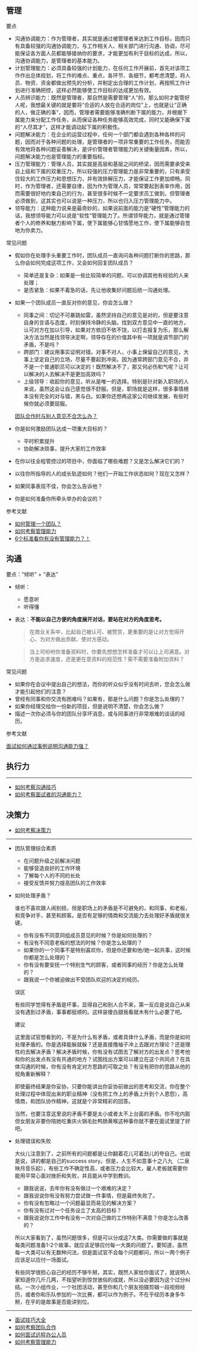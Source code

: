 ## 管理

要点

- 沟通协调能力：作为管理者，其实就是通过被管理者来达到工作目标，因而只有具备较强的沟通协调能力，与工作相关人、相关部门进行沟通、协调，尽可能保证各方面人员都能够接纳你的要求，才能更加有利于目标的达成，所以，沟通协调能力，是管理者的基本能力。
- 计划管理能力：必须具备较强的计划能力，在任何工作开展前，首先对该项工作作出总体规划，将工作的难点、重点，各环节、各细节，都考虑清楚，将人员、物资、资金都做出预先的分析，并制定出合理的工作计划，再按照工作计划进行准确把控，这样必然能够使工作目标的达成更加有效。
- 人员辨识能力：既然是管理者，那自然是需要管理“人”的，那么如何才能管好人呢，我想最关键的就是要将“合适的人放在合适的岗位”上，也就是让“正确的人，做正确的事”，因而，管理者需要能够准确判断下属的能力，并根据下属能力来分配工作任务，从而保证各种任务能够高效完成，同时又能确保下属的“人尽其才”，这样才能调动起下属的积极性。
- 问题解决能力：在企业的运营过程中，任何一个部门都会遇到各种各样的问题，因而对于各种问题的处理，是管理者的一项非常重要的工作任务，而能否有效地将各种问题妥善解决，是评价管理者管理能力的关键衡量因素，所以，问题解决能力也是管理能力的重要指标。
- 压力管理能力：管理人员，其实就是高层和基层之间的桥梁，因而需要承受来自上级和下属的双重压力，所以较强的压力管理能力是非常重要的，只有承受住较大的工作压力和思想压力，并有效排解压力，才能保证工作更加顺畅。同时，作为管理者，还需要自律，因为作为管理人员，常常要起到表率作用，因而需要很好地约束自己的行为，甚至很多时候不一定要求员工做到，但管理者必须做到，这其实也可以说是一种压力，所以也归入压力管理能力中。
- 领导能力：这种能力说来是最奇妙的，如果说前面的能力是“硬性”管理能力的话，我想领导能力可以说是“软性”管理能力了。所谓领导能力，就是通过管理者个人的修养和魅力影响下属，使下属能够心甘情愿地工作，使下属能够自觉地为你卖力。

常见问题

- 假如你在处理手头重要工作时，团队成员一直询问各种问题打断你的思路，那么你会如何完成这项工作，又会如何回复团队成员？

    - 简单还是复杂：如果是一些比较简单的问题，可以协调其他有经验的人来处理；
    - 是否紧急：如果不着急的话，先让他收集好问题后统一沟通处理。

- 如果一个团队成员一直反对你的意见，你会怎么做？

    - 同事之间：切记不可暴跳如雷，虽然坚持自己的意见是对的，但是要注意自身的言语与态度，时刻保持冷静的头脑。找到双方意见中一直的地方，认可对方在加以引导，如果对方依旧不依不饶，以打击报复为乐，那么解决方法当然是找领导决定啊，领导存在的价值其中有一项就是调节部门的矛盾，不是吗？
    - 跨部门：建议用事实证明对错。对事不对人，小事上保留自己的意见，大事上坚定自己的立场，尽量不要起到冲突。因为通常跨部门意见不合，并不是一个普通职员可以决定的！既然解决不了，那又何必伤和气呢？让可以解决的人去解决不是更加高效吗？
    - 上级领导：收起你的意见，听从是唯一的选择。特别是针对新入职场的人来说，虽然这会让自己感觉很不舒服。但是，职场就是这样，很多事情根本没有完全的对与错，黑与白。如果你还想再这家公司继续发展，有些时候你就必须要屈服。

    [团队合作时与别人意见不合怎么办？](https://www.zhihu.com/question/53439282)

- 你是如何激励团队达成一项重大目标的？

    - 平时积累提升
    - 协助解决琐事，提升大家的工作效率

- 在你以往全程管控过的项目中，你面临了哪些难题？又是怎么解决它们的？
- 以往你所指导的人的成长轨迹如何？他们一开始工作状态如何？现在又怎样？
- 如果同事表现不佳，你会怎么告诉他？
- 你是如何准备你所牵头举办的会议的？

参考文献

- [如何管理一个团队？](https://www.zhihu.com/question/23094258)
- [如何考察管理能力](https://zhaopin.hrloo.com/hr/tools/template/44)
- [6个标准看你有没有管理能力？！ ](https://www.sohu.com/a/367630514_263537)

## 沟通

要点："倾听" + "表达"

- 倾听：

    - 愿意听
    - 听得懂

- 表达：**不能以自己方便的角度展开对话，要站在对方的角度思考。**

    > 在商业关系中，比起自己被认可、被赞赏，更重要的是让对方觉得开心、为对方做出贡献、使对方感动。

    > 当上司吩咐你准备资料时，你要先想想怎样准备才可以让上司满意。对方是追求速度，还是更在意资料的规范性？需不需要准备附加资料？

常见问题

- 如果你在会议中提出自己的想法，而你的听众似乎没有时间去听，您会怎么做才能引起他们的注意？
- 曾经有同事和你交流有困难吗？如果有，那是什么问题？你是怎么处理的？
- 如果你经理交给你一份新的项目，但是说明不清楚，你会怎么做？
- 描述一次你必须与你的团队分享坏消息，或与同事进行非常艰难的谈话的经历。

参考文献

[面试如何通过事例说明沟通能力强？](https://www.zhihu.com/question/274698566)

## 执行力

---

- [如何考察沟通技巧](https://zhaopin.hrloo.com/hr/tools/template/68)
- [如何考察面试者的沟通能力？](https://www.lieluobo.com/news/38.html?tag=1)

## 决策力

- [如何考察决策力](https://zhaopin.hrloo.com/hr/tools/template/66)

---


- 团队管理综合素质

    - 在问题升级之前解决问题
    - 能够营造良好的工作环境
    - 了解每个人的不同的长处
    - 接受反馈并努力提高团队的工作效率

- 如何处理矛盾？

    谁也不喜欢跟人闹别扭，但是职场上的矛盾是不可避免的，和同事，和老板，和竞争对手，甚至和顾客。是否有足够的情商和交流能力去处理好矛盾就很关键。

    - 你有没有不同意同组成员意见的时候？你是如何处理的？
    - 有没有不同意老板的想法的时候？你是怎么处理的？
    - 如果你的一个同事不是特别喜欢你，但是你还要和他/她一起共事，这时候你都是怎么处理的？
    - 你有没有要安抚一个特别生气的顾客，或者同事的经历？你是怎么处理的？
    - 跟我说一个你被迫做出不受团队欢迎的决定的经历。

    误区

    有些同学觉得有矛盾是坏事，显得自己和别人合不来，第一反应是说自己从来没有遇到过矛盾，事事都挺顺的。这样装傻白甜我看就木有什么必要了吧。

    建议

    这里面试官想看到的，不是为什么有矛盾，或者具体什么矛盾，而是你是如何处理矛盾的。你是选择能躲就躲？还是直接撸袖子冲上去跟对方理论？还是理性的去解决矛盾？解决矛盾时候，你有没有试图去了解对方的出发点？思考他和你的出发点有没有共通的地方？试图找出方案可以建立在这个共同点？在具体沟通的时候，你有没有肯定对方思路的可取之处？有没有把你的思路从他的视角重新解释？

    即使最终结果是你妥协，只要你能讲出你妥协前做出的思考和交流，你在整个处理过程中体现出来的职业精神（没有把工作上的矛盾上升到个人恩怨），高情商，和团队协作精神，这就是个非常精彩的回答。

    当然，也要注意这里说的矛盾不要是太小或者太不上台面的矛盾。你不吃内脏但女朋友非要你陪她吃重庆火锅毛肚鸭肠黄喉这种事你就不要在面试里提了好吧。

- 处理错误和失败

    大伙儿注意到了，之前所有的问题都是让你翻着花儿可着劲儿的夸自己。也就是说，讲的都是自己的success story。但是，人生不如意事十之八九 （二泉映月音乐起），有些工作不确定性高，或者压力会比较大，雇人老板就需要你能用平常心面对挫折和失败，并且能从中学到教训。

    - 跟我说说，去年你有没有做过一个艰难的决定？
    - 跟我说说你有没有努力尝试做一件事情，但是最终失败了。
    - 你有没有忽略过一个问题最显而易见的解决方案？
    - 你有没有过对一个任务设立了太高的目标？
    - 跟我说说你工作中有没有一次对自己做的工作特别不满意？你是怎么改善的？

    所以大家看到了，虽然问题很多，但是可以分成这7大类。你需要做的事就是每类问题准备1-2个故事，就应该足够应付每一大类的问题了。要知道，虽然每一大类可以有无数种问法，但是面试官不会每个问题都问，所以一两个例子应该足以应付一场面试。

    有些同学很担心自己的经历不够牛掰。其实，既然人家给你面试了，就说明人家知道你几斤几两，不指望听到惊世骇俗的成就，所以没必要因为这个过分纠结。一次小组作业，一个社团活动，甚至你和几个朋友拍摄剪辑一段视频经历，或者你和乐队参加的一次比赛，都可以作为例子。不在乎经历本身多牛掰，在乎的是故事是否能讲到位。

---


- [面试技巧大全](https://zhaopin.hrloo.com/hr/tools/2)
- [如何考察团队合作](https://zhaopin.hrloo.com/hr/tools/template/54)
- [如何面试远程办公人员](https://zhaopin.hrloo.com/hr/tools/template/100)
- [如何考察管理能力](https://zhaopin.hrloo.com/hr/tools/template/44)
